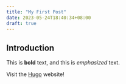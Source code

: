 ```yaml
---
title: "My First Post"
date: 2023-05-24T18:40:34+08:00
draft: true
---
```

 ## Introduction

 This is **bold** text, and this is *emphasized* text.

Visit the [Hugo](https://gohugo.io) website!
